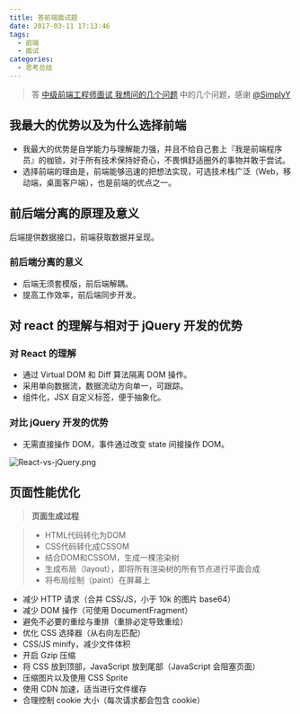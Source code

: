```yaml
---
title: 答前端面试题
date: 2017-03-11 17:13:46
tags: 
  - 前端
  - 面试
categories: 
  - 思考总结
---
```


> 答 [中级前端工程师面试 我想问的几个问题](https://zhuanlan.zhihu.com/p/25701897) 中的几个问题，感谢 [@SimplyY
](https://www.zhihu.com/people/simplyy/answers)

## 我最大的优势以及为什么选择前端

- 我最大的优势是自学能力与理解能力强，并且不给自己套上『我是前端程序员』的枷锁，对于所有技术保持好奇心，不畏惧舒适圈外的事物并敢于尝试。
- 选择前端的理由是，前端能够迅速的把想法实现，可选技术栈广泛（Web，移动端，桌面客户端），也是前端的优点之一。

<!--more-->

## 前后端分离的原理及意义
后端提供数据接口，前端获取数据并呈现。
### 前后端分离的意义
- 后端无须套模版，前后端解耦。
- 提高工作效率，前后端同步开发。

## 对 react 的理解与相对于 jQuery 开发的优势
### 对 React 的理解
  - 通过 Virtual DOM 和 Diff 算法隔离 DOM 操作。
  - 采用单向数据流，数据流动方向单一，可跟踪。
  - 组件化，JSX 自定义标签，便于抽象化。

### 对比 jQuery 开发的优势
- 无需直接操作 DOM，事件通过改变 state 间接操作 DOM。

![React-vs-jQuery.png](http://ouv0frko5.bkt.clouddn.com/kpqzw.jpg)


## 页面性能优化
> **页面生成过程**

>  - HTML代码转化为DOM
>  - CSS代码转化成CSSOM
>  - 结合DOM和CSSOM，生成一棵渲染树
>  - 生成布局（layout），即将所有渲染树的所有节点进行平面合成
>  - 将布局绘制（paint）在屏幕上

- 减少 HTTP 请求（合并 CSS/JS，小于 10k 的图片 base64）
- 减少 DOM 操作（可使用 DocumentFragment）
- 避免不必要的重绘与重排（重排必定导致重绘）
- 优化 CSS 选择器（从右向左匹配）
- CSS/JS minify，减少文件体积
- 开启 Gzip 压缩
- 将 CSS 放到顶部，JavaScript 放到尾部（JavaScript 会阻塞页面）
- 压缩图片以及使用 CSS Sprite
- 使用 CDN 加速，适当进行文件缓存
- 合理控制 cookie 大小（每次请求都会包含 cookie）


